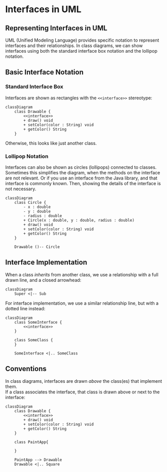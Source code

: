 # Interfaces in UML

## Representing Interfaces in UML

UML (Unified Modeling Language) provides specific notation to represent interfaces and their relationships. In class diagrams, we can show interfaces using both the standard interface box notation and the lollipop notation.

## Basic Interface Notation

### Standard Interface Box
Interfaces are shown as rectangles with the `<<interface>>` stereotype:

```mermaid
classDiagram
    class Drawable {
        <<interface>>
        + draw() void
        + setColor(color : String) void
        + getColor() String
    }
```

Otherwise, this looks like just another class.

### Lollipop Notation
Interfaces can also be shown as circles (lollipops) connected to classes. Sometimes this simplifies the diagram, when the methods on the interface are not relevant. Or if you use an interface from the Java library, and that interface is commonly known. Then, showing the details of the interface is not necessary.

```mermaid
classDiagram
    class Circle {
        - x : double
        - y : double
        - radius : double
        + Circle(x : double, y : double, radius : double)
        + draw() void
        + setColor(color : String) void
        + getColor() String
    }
    
    Drawable ()-- Circle
```

## Interface Implementation

When a class _inherits_ from another class, we use a relationship with a full drawn line, and a closed arrowhead:

```mermaid
classDiagram
    Super <|-- Sub
```

For interface implementation, we use a similar relationship line, but with a dotted line instead:

```mermaid
classDiagram
    class SomeInterface {
        <<interface>>
    }
    
    class SomeClass {
    }

    SomeInterface <|.. SomeClass
```



## Conventions

In class diagrams, interfaces are drawn _above_ the class(es) that implement them.\
If a class associates the interface, that class is drawn above or next to the interface:
```mermaid
classDiagram
    class Drawable {
        <<interface>>
        + draw() void
        + setColor(color : String) void
        + getColor() String
    }

    class PaintApp{

    }

    PaintApp --> Drawable
    Drawable <|.. Square
```
